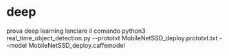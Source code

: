 # deep
prova deep learning
lanciare il comando python3 real_time_object_detection.py --prototxt MobileNetSSD_deploy.prototxt.txt --model MobileNetSSD_deploy.caffemodel


